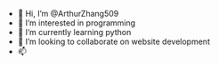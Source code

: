 - 👋 Hi, I’m @ArthurZhang509
- 👀 I’m interested in programming
- 🌱 I’m currently learning python
- 💞️ I’m looking to collaborate on website development
- 📫 
<!---
ArthurZhang509/ArthurZhang509 is a ✨ special ✨ repository because its `README.md` (this file) appears on your GitHub profile.
You can click the Preview link to take a look at your changes.
--->
